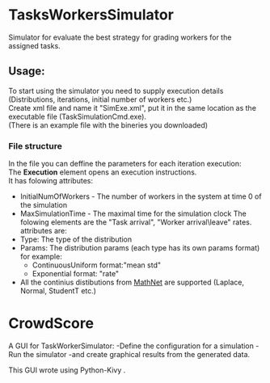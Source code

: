 # TasksWorkersSimulator
Simulator for evaluate the best strategy for grading workers for the assigned tasks.

## Usage:
To start using the simulator you need to supply execution details (Distributions, iterations, initial number of workers etc.) </br>
Create xml file and name it "SimExe.xml", put it in the same location as the executable file (TaskSimulationCmd.exe). </br>
(There is an example file with the bineries you downloaded) 
### File structure 
In the file you can deffine the parameters for each iteration execution: </br>
The <b>Execution</b> element opens an execution instructions.  </br>
It has folowing attributes:  </br>
- InitialNumOfWorkers - The number of workers in the system at time 0 of the simulation
- MaxSimulationTime - The maximal time for the simulation clock
The folowing elements are the "Task arrival", "Worker arrival\leave" rates.
attributes are:
- Type: The type of the distribution
- Params: The distribution params (each type has its own params format) for example:
  - ContinuousUniform format:"mean std"
  - Exponential format: "rate"
- All the continius distibutions from [MathNet](https://numerics.mathdotnet.com/api/MathNet.Numerics.Distributions/) are supported (Laplace, Normal, StudentT etc.) 

# CrowdScore
A GUI for TaskWorkerSimulator:
-Define the configuration for a simulation
-Run the simulator
-and create graphical results from the generated data.

This GUI wrote using Python-Kivy .
